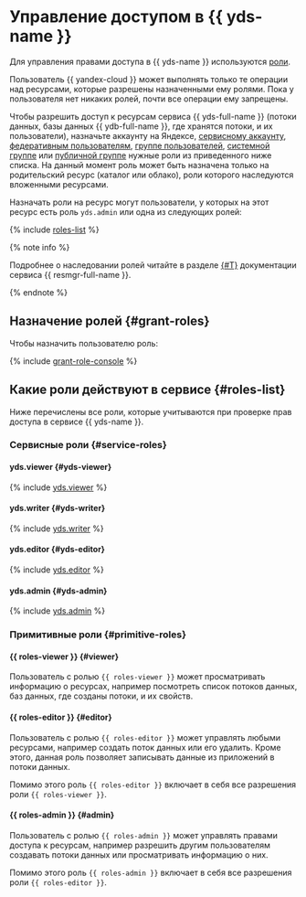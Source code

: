 # Управление доступом в {{ yds-name }}

Для управления правами доступа в {{ yds-name }} используются [роли](../../iam/concepts/access-control/roles.md).

Пользователь {{ yandex-cloud }} может выполнять только те операции над ресурсами, которые разрешены назначенными ему ролями. Пока у пользователя нет никаких ролей, почти все операции ему запрещены.

Чтобы разрешить доступ к ресурсам сервиса {{ yds-full-name }} (потоки данных, базы данных {{ ydb-full-name }}, где хранятся потоки, и их пользователи), назначьте аккаунту на Яндексе, [сервисному аккаунту](../../iam/concepts/users/service-accounts.md), [федеративным пользователям](../../iam/concepts/federations.md), [группе пользователей](../../organization/operations/manage-groups.md), [системной группе](../../iam/concepts/access-control/system-group.md) или [публичной группе](../../iam/concepts/access-control/public-group.md) нужные роли из приведенного ниже списка. На данный момент роль может быть назначена только на родительский ресурс (каталог или облако), роли которого наследуются вложенными ресурсами.

Назначать роли на ресурс могут пользователи, у которых на этот ресурс есть роль `yds.admin` или одна из следующих ролей:

{% include [roles-list](../../_includes/iam/roles-list.md) %}

{% note info %}

Подробнее о наследовании ролей читайте в разделе [{#T}](../../resource-manager/concepts/resources-hierarchy.md#access-rights-inheritance) документации сервиса {{ resmgr-full-name }}.

{% endnote %}

## Назначение ролей {#grant-roles}

Чтобы назначить пользователю роль:

{% include [grant-role-console](../../_includes/grant-role-console.md) %}

## Какие роли действуют в сервисе {#roles-list}

Ниже перечислены все роли, которые учитываются при проверке прав доступа в сервисе {{ yds-name }}.

### Сервисные роли {#service-roles}

#### yds.viewer {#yds-viewer}

{% include [yds.viewer](../../_roles/yds/viewer.md) %}

#### yds.writer {#yds-writer}

{% include [yds.writer](../../_roles/yds/writer.md) %}

#### yds.editor {#yds-editor}

{% include [yds.editor](../../_roles/yds/editor.md) %}

#### yds.admin {#yds-admin}

{% include [yds.admin](../../_roles/yds/admin.md) %}

### Примитивные роли {#primitive-roles}

#### {{ roles-viewer }} {#viewer}

Пользователь с ролью `{{ roles-viewer }}` может просматривать информацию о ресурсах, например посмотреть список потоков данных, баз данных, где созданы потоки, и их свойств.

#### {{ roles-editor }} {#editor}

Пользователь с ролью `{{ roles-editor }}` может управлять любыми ресурсами, например создать поток данных или его удалить. Кроме этого, данная роль позволяет записывать данные из приложений в потоки данных.

Помимо этого роль `{{ roles-editor }}` включает в себя все разрешения роли `{{ roles-viewer }}`.

#### {{ roles-admin }} {#admin}

Пользователь с ролью `{{ roles-admin }}` может управлять правами доступа к ресурсам, например разрешить другим пользователям создавать потоки данных или просматривать информацию о них.

Помимо этого роль `{{ roles-admin }}` включает в себя все разрешения роли `{{ roles-editor }}`.
